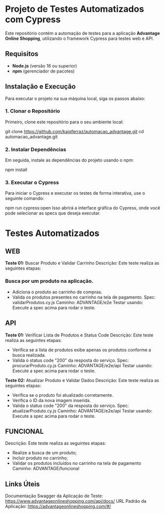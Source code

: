 # Projeto de Testes Automatizados com Cypress

Este repositório contém a automação de testes para a aplicação **Advantage Online Shopping**, utilizando o framework Cypress para testes web e API.

## Requisitos

- **Node.js** (versão 16 ou superior)
- **npm** (gerenciador de pacotes)

## Instalação e Execução

Para executar o projeto na sua máquina local, siga os passos abaixo:

### 1. Clonar o Repositório

Primeiro, clone este repositório para o seu ambiente local:

git clone https://github.com/kaiqferraz/automacao_advantage.git
cd automacao_advantage.git

### 2. Instalar Dependências

Em seguida, instale as dependências do projeto usando o npm:

npm install 

### 3. Executar o Cypress
Para iniciar o Cypress e executar os testes de forma interativa, use o seguinte comando:

npm run cypress:open
Isso abrirá a interface gráfica do Cypress, onde você pode selecionar as specs que deseja executar.

# Testes Automatizados
## WEB
**Teste 01:** Buscar Produto e Validar Carrinho
Descrição: Este teste realiza as seguintes etapas:

### Busca por um produto na aplicação.
- Adiciona o produto ao carrinho de compras.
- Valida os produtos presentes no carrinho na tela de pagamento.
Spec: validarProdutos.cy.js
Caminho: ADVANTAGE/e2e
Testar usando: Execute a spec acima para rodar o teste.

## API
**Teste 01:** Verificar Lista de Produtos e Status Code
Descrição: Este teste realiza as seguintes etapas:

- Verifica se a lista de produtos exibe apenas os produtos conforme a busca realizada.
- Valida o status code "200" da resposta do serviço.
Spec: procurarProduto.cy.js
Caminho: ADVANTAGE/e2e/api
Testar usando: Execute a spec acima para rodar o teste.

**Teste 02:** Atualizar Produto e Validar Dados
Descrição: Este teste realiza as seguintes etapas:

- Verifica se o produto foi atualizado corretamente.
- Verifica o ID da nova imagem inserida.
- Valida o status code "200" da resposta do serviço.
Spec: atualizarProduto.cy.js
Caminho: ADVANTAGE/e2e/api
Testar usando: Execute a spec acima para rodar o teste.

## FUNCIONAL
Descrição: Este teste realiza as seguintes etapas:

- Realize a busca de um produto;
- Incluir produto no carrinho;
- Validar os produtos incluídos no carrinho na tela de pagamento
Caminho: ADVANTAGE/funcional

## Links Úteis
Documentação Swagger da Aplicação de Teste: https://www.advantageonlineshopping.com/api/docs/
URL Padrão da Aplicação: https://advantageonlineshopping.com/#/
